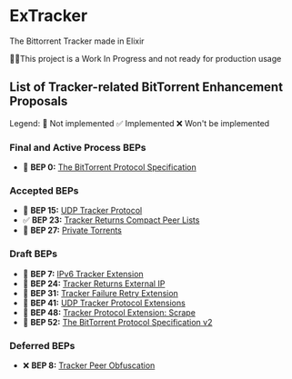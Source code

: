 # ExTracker
The Bittorrent Tracker made in Elixir

👷‍♂️This project is a Work In Progress and not ready for production usage

## List of Tracker-related BitTorrent Enhancement Proposals
Legend: 🔲 Not implemented ✅ Implemented ❌ Won't be implemented

### Final and Active Process BEPs
-  🔲 **BEP 0:** [The BitTorrent Protocol Specification](https://www.bittorrent.org/beps/bep_0003.html)
### Accepted BEPs
- 🔲 **BEP 15:** [UDP Tracker Protocol](https://www.bittorrent.org/beps/bep_0015.html)
- ✅ **BEP 23:** [Tracker Returns Compact Peer Lists](https://www.bittorrent.org/beps/bep_0023.html)
- 🔲 **BEP 27:** [Private Torrents](https://www.bittorrent.org/beps/bep_0027.html)
### Draft BEPs
- 🔲 **BEP 7:** [IPv6 Tracker Extension](https://www.bittorrent.org/beps/bep_0007.html)
- 🔲 **BEP 24:** [Tracker Returns External IP](https://www.bittorrent.org/beps/bep_0024.html)
- 🔲 **BEP 31:** [Tracker Failure Retry Extension](https://www.bittorrent.org/beps/bep_0031.html)
- 🔲 **BEP 41:** [UDP Tracker Protocol Extensions](https://www.bittorrent.org/beps/bep_0041.html)
- 🔲 **BEP 48:** [Tracker Protocol Extension: Scrape](https://www.bittorrent.org/beps/bep_0048.html)
-  🔲 **BEP 52:** [The BitTorrent Protocol Specification v2](https://www.bittorrent.org/beps/bep_0052.html)
### Deferred BEPs
- ❌ **BEP 8:** [Tracker Peer Obfuscation](https://www.bittorrent.org/beps/bep_0008.html)
